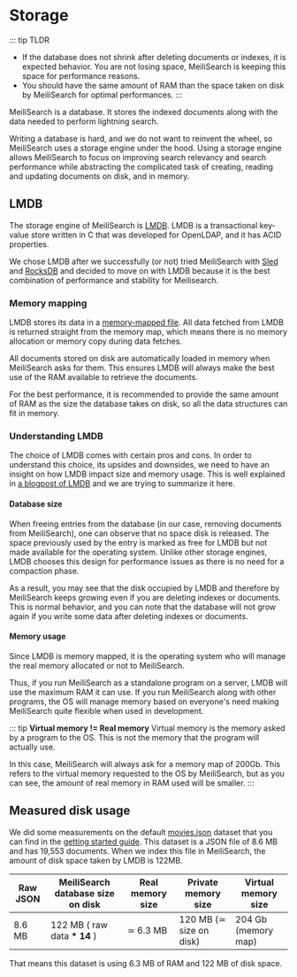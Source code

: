 # Storage

::: tip TLDR

- If the database does not shrink after deleting documents or indexes, it is expected behavior. You are not losing space, MeiliSearch is keeping this space for performance reasons.
- You should have the same amount of RAM than the space taken on disk by MeiliSearch for optimal performances.
  :::

MeiliSearch is a database. It stores the indexed documents along with the data needed to perform lightning search.

Writing a database is hard, and we do not want to reinvent the wheel, so MeiliSearch uses a storage engine under the hood. Using a storage engine allows MeiliSearch to focus on improving search relevancy and search performance while abstracting the complicated task of creating, reading and updating documents on disk, and in memory.

## LMDB

The storage engine of MeiliSearch is [LMDB](http://www.lmdb.tech/doc/). LMDB is a transactional key-value store written in C that was developed for OpenLDAP, and it has ACID properties.

We chose LMDB after we successfully (or not) tried MeiliSearch with [Sled](https://github.com/spacejam/sled) and [RocksDB](https://rocksdb.org/) and decided to move on with LMDB because it is the best combination of performance and stability for Meilisearch.

### Memory mapping

LMDB stores its data in a [memory-mapped file](https://en.wikipedia.org/wiki/Memory-mapped_file). All data fetched from LMDB is returned straight from the memory map, which means there is no memory allocation or memory copy during data fetches.

All documents stored on disk are automatically loaded in memory when MeiliSearch asks for them. This ensures LMDB will always make the best use of the RAM available to retrieve the documents.

For the best performance, it is recommended to provide the same amount of RAM as the size the database takes on disk, so all the data structures can fit in memory.

### Understanding LMDB

The choice of LMDB comes with certain pros and cons. In order to understand this choice, its upsides and downsides, we need to have an insight on how LMDB impact size and memory usage. This is well explained in [a blogpost of LMDB](https://symas.com/understanding-lmdb-database-file-sizes-and-memory-utilization/) and we are trying to summarize it here.

#### Database size

When freeing entries from the database (in our case, removing documents from MeiliSearch), one can observe that no space disk is released. The space previously used by the entry is marked as free for LMDB but not made available for the operating system.
Unlike other storage engines, LMDB chooses this design for performance issues as there is no need for a compaction phase.

As a result, you may see that the disk occupied by LMDB and therefore by MeiliSearch keeps growing even if you are deleting indexes or documents. This is normal behavior, and you can note that the database will not grow again if you write some data after deleting indexes or documents.

#### Memory usage

Since LMDB is memory mapped, it is the operating system who will manage the real memory allocated or not to MeiliSearch.

Thus, if you run MeiliSearch as a standalone program on a server, LMDB will use the maximum RAM it can use.
If you run MeiliSearch along with other programs, the OS will manage memory based on everyone's need making MeiliSearch quite flexible when used in development.

::: tip
**Virtual memory != Real memory**
Virtual memory is the memory asked by a program to the OS. This is not the memory that the program will actually use.

In this case, MeiliSearch will always ask for a memory map of 200Gb. This refers to the virtual memory requested to the OS by MeiliSearch, but as you can see, the amount of real memory in RAM used will be smaller.
:::

## Measured disk usage

We did some measurements on the default [movies.json](https://github.com/meilisearch/MeiliSearch/blob/master/datasets/movies/movies.json) dataset that you can find in the [getting started guide](/guides/introduction/quick_start_guide.md#add-documents).
This dataset is a JSON file of 8.6 MB and has 19,553 documents.
When we index this file in MeiliSearch, the amount of disk space taken by LMDB is 122MB.

| Raw JSON | MeiliSearch database size on disk | Real memory size | Private memory size     | Virtual memory size |
| -------- | --------------------------------- | ---------------- | ----------------------- | ------------------- |
| 8.6 MB   | 122 MB ( raw data **\* 14** )     | ≃ 6.3 MB         | 120 MB (≃ size on disk) | 204 Gb (memory map) |

That means this dataset is using 6.3 MB of RAM and 122 MB of disk space.
